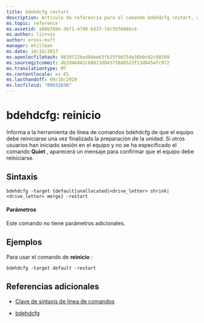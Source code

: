 ```yaml
---
title: bdehdcfg restart
description: Artículo de referencia para el comando bdehdcfg restart, que indica a bdehdcfg que el equipo debe reiniciarse una vez finalizada la preparación de la unidad.
ms.topic: reference
ms.assetid: a98b76bb-36f1-4790-b337-7dc35f606bc6
ms.author: lizross
author: eross-msft
manager: mtillman
ms.date: 10/16/2017
ms.openlocfilehash: 0839f22bed8dee63fb25f9b254e36b0c02c88399
ms.sourcegitcommit: db2d46842c68813d043738d6523f13d8454fc972
ms.translationtype: MT
ms.contentlocale: es-ES
ms.lasthandoff: 09/10/2020
ms.locfileid: "89632836"
---
```

# <a name="bdehdcfg-restart"></a>bdehdcfg: reinicio

Informa a la herramienta de línea de comandos bdehdcfg de que el equipo debe reiniciarse una vez finalizada la preparación de la unidad. Si otros usuarios han iniciado sesión en el equipo y no se ha especificado el comando **Quiet** , aparecerá un mensaje para confirmar que el equipo debe reiniciarse.

## <a name="syntax"></a>Sintaxis

```
bdehdcfg -target {default|unallocated|<drive_letter> shrink|<drive_letter> merge} -restart
```

#### <a name="parameters"></a>Parámetros

Este comando no tiene parámetros adicionales.

## <a name="examples"></a>Ejemplos

Para usar el comando de **reinicio** :

```
bdehdcfg -target default -restart
```

## <a name="additional-references"></a>Referencias adicionales

- [Clave de sintaxis de línea de comandos](command-line-syntax-key.md)

- [bdehdcfg](bdehdcfg.md)
